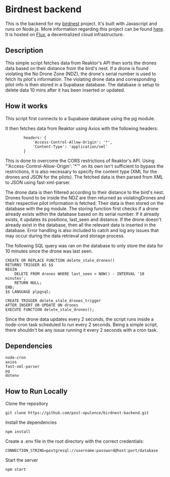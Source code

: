 # Birdnest backend

This is the backend for my [birdnest](https://github.com/post-opulence/birdnest) project. It's built with Javascript and runs on Node.js.
More information regarding this project can be found [here](https://web.archive.org/web/20221220105911/https://assignments.reaktor.com/birdnest/).
It is hosted on [Flux](https://runonflux.io/), a decentralized cloud infrastructure. 

## Description

This simple script fetches data from Reaktor's API then sorts the drones data based on their distance from the bird's nest. If a drone is found violating the No Drone Zone (NDZ), the drone's serial number is used to fetch its pilot's information. The violating drone data and corresponding pilot info is then stored in a Supabase database. The database is setup to delete data 10 mins after it has been inserted or updated. 

## How it works

This script first connects to a Supabase database using the pg module. 

It then fetches data from Reaktor using Axios with the following headers:

``` 
        headers: {
            'Access-Control-Allow-Origin': '*',
            'Content-Type': 'application/xml'
        }
```

This is done to overcome the CORS restrictions of Reaktor's API. Using "'Access-Control-Allow-Origin': '*'" on its own isn't sufficient to bypass the restrictions, it is also necessary to specify the content type (XML for the drones and JSON for the pilots). The fetched data is then parsed from XML to JSON using fast-xml-parser. 

The drone data is then filtered according to their distance to the bird's nest. Drones found to be inside the NDZ are then returned as violatingDrones and their respective pilot information is fetched. Their data is then stored on the database with the pg module. 
The storing function first checks if a drone already exists within the database based on its serial number. If it already exists, it updates its positions, last_seen and distance. If the drone doesn't already exist in the database, then all the relevant data is inserted in the database. Error handling is also included to catch and log any issues that may occur during the data retrieval and storage process.

The following SQL query was ran on the database to only store the data for 10 minutes since the drone was last seen.  

``` 
CREATE OR REPLACE FUNCTION delete_stale_drones()
RETURNS TRIGGER AS $$
BEGIN
    DELETE FROM drones WHERE last_seen < NOW() - INTERVAL '10 minutes';
    RETURN NULL;
END;
$$ LANGUAGE plpgsql;

CREATE TRIGGER delete_stale_drones_trigger
AFTER INSERT OR UPDATE ON drones
EXECUTE FUNCTION delete_stale_drones();
``` 

Since the drone data updates every 2 seconds, the script runs inside a node-cron task scheduled to run every 2 seconds. Being a simple script, there shouldn't be any issue running it every 2 seconds with a cron task. 

## Dependencies

    node-cron
    axios
    fast-xml-parser
    pg
    dotenv    

## How to Run Locally

Clone the repository

```git clone https://github.com/post-opulence/birdnest-backend.git```

Install the dependencies

```npm install```

Create a .env file in the root directory with the correct credentials:

```CONNECTION_STRING=postgresql://username:password@host:port/database```

Start the server

```npm start```
